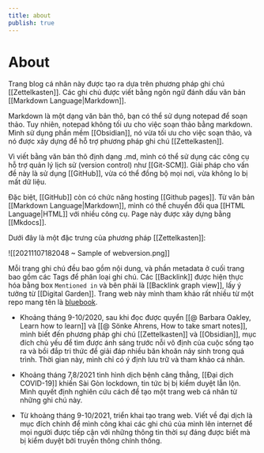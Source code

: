 ```yaml
---
title: about
publish: true
---
```

# About

Trang blog cá nhân này được tạo ra dựa trên phương pháp ghi chú [[Zettelkasten]]. Các ghi chú được viết bằng ngôn ngữ đánh dấu văn bản [[Markdown Language|Markdown]].

Markdown là một dạng văn bản thô, bạn có thể sử dụng notepad để soạn thảo. Tuy nhiên, notepad không tối ưu cho việc soạn thảo bằng markdown. Mình sử dụng phần mềm [[Obsidian]], nó vừa tối ưu cho việc soạn thảo, và nó được xây dựng để hỗ trợ phương pháp ghi chú [[Zettelkasten]].

Vì viết bằng văn bản thô định dạng .md, mình có thể sử dụng các công cụ hỗ trợ quản lý lịch sử (version control) như [[Git-SCM]]. Giải pháp cho vấn đề này là sử dụng [[GitHub]], vừa có thể đồng bộ mọi nơi, vừa không lo bị mất dữ liệu.

Đặc biệt, [[GitHub]] còn có chức năng hosting [[Github pages]]. Từ văn bản [[Markdown Language|Markdown]], mình có thể chuyển đổi qua [[HTML Language|HTML]] với nhiều công cụ. Page này được xây dựng bằng [[Mkdocs]].

Dưới đây là một đặc trưng của phương pháp [[Zettelkasten]]:

![[20211107182048 ~ Sample of webversion.png]]

Mỗi trang ghi chú đều bao gồm nội dung, và phần metadata ở cuối trang bao gồm các Tags để phân loại ghi chú. Các [[Backlink]] được hiện thực hóa bằng box `Mentioned in` và bên phải là [[Backlink graph view]], lấy ý tưởng từ [[Digital Garden]]. Trang web này mình tham khảo rất nhiều từ một repo mang tên là [bluebook](https://github.com/lyz-code/blue-book). 

- Khoảng tháng 9-10/2020, sau khi đọc được quyển [[@ Barbara Oakley, Learn how to learn]] và [[@ Sönke Ahrens, How to take smart notes]], mình biết đến phương pháp ghi chú [[Zettelkasten]] và [[Obsidian]], mục đích chủ yếu để tìm được ánh sáng trước nỗi vô định của cuộc sống tạo ra và bồi đắp tri thức để giải đáp nhiều băn khoăn nảy sinh trong quá trình. Thời gian này, mình chỉ có ý định lưu trữ và tham khảo cá nhân. 

- Khoảng tháng 7,8/2021 tình hình dịch bệnh căng thẳng, [[Đại dịch COVID-19]] khiến Sài Gòn lockdown, tin tức bị bị kiểm duyệt lẫn lộn. Mình quyết định nghiên cứu cách để tạo một trang web cá nhân từ những ghi chú này.

- Từ khoảng tháng 9-10/2021, triển khai tạo trang web. Viết về đại dịch là mục đích chính để mình công khai các ghi chú của mình lên internet để mọi người được tiếp cận với những thông tin thời sự đáng được biết mà bị kiểm duyệt bởi truyền thông chính thống. 
